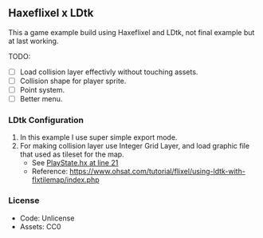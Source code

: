 ## Haxeflixel x LDtk

This a game example build using Haxeflixel and LDtk, not final example but at last working.

TODO:

- [ ] Load collision layer effectivly without touching assets.
- [ ] Collision shape for player sprite.
- [ ] Point system.
- [ ] Better menu.

### LDtk Configuration

1. In this example I use super simple export mode.
2. For making collision layer use Integer Grid Layer, and load graphic file that used as tileset for the map.
    - See [PlayState.hx at line 21](./source/states/PlayState.hx)
    - Reference: https://www.ohsat.com/tutorial/flixel/using-ldtk-with-flxtilemap/index.php

### License

- Code: Unlicense
- Assets: CC0
